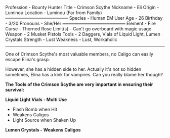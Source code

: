 Profession - Bounty Hunter
Title - Crimson Scythe
Nickname - Eli
Origin - Luminou
Location - Luminou (Far from Family)
════════════════════
Species - Human EM User
Age - 26
Birthday - 3/20
Pronouns - She/Her
════════════════════
Element - Fire
Curse - Thorned Rose
Limit(s) - Can't go overboard with magic usage
Weapon - 2 Musket Pistols
Tools - 2 Daggers, Vials of Liquid Light, Lumen Crystals
Strength - Lust
Weakness - Lust, Workaholic

----

One of Crimson Scythe's most valuable members, no Caligo can easily escape Elina's grasp.

However, she has a hidden side to her. Actually it's not so hidden sometimes, Elina has a kink for vampires.
Can you really blame her though?

**The Tools of the Crimson Scythe are very important in ensuring their survival:**

**Liquid Light Vials - Multi Use**
- Flash Bomb when Hit
- Weakens Caligos
- Light Source when Shaken Up

**Lumen Crystals - Weakens Caligos**
